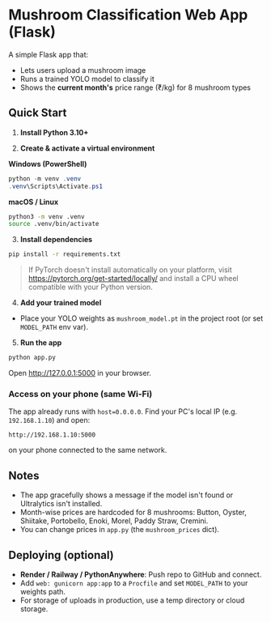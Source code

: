 # Mushroom Classification Web App (Flask)

A simple Flask app that:
- Lets users upload a mushroom image
- Runs a trained YOLO model to classify it
- Shows the **current month's** price range (₹/kg) for 8 mushroom types

## Quick Start

1) **Install Python 3.10+**

2) **Create & activate a virtual environment**

**Windows (PowerShell)**
```powershell
python -m venv .venv
.venv\Scripts\Activate.ps1
```

**macOS / Linux**
```bash
python3 -m venv .venv
source .venv/bin/activate
```

3) **Install dependencies**
```bash
pip install -r requirements.txt
```

> If PyTorch doesn't install automatically on your platform, visit https://pytorch.org/get-started/locally/ and install a CPU wheel compatible with your Python version.

4) **Add your trained model**
- Place your YOLO weights as `mushroom_model.pt` in the project root (or set `MODEL_PATH` env var).

5) **Run the app**
```bash
python app.py
```
Open http://127.0.0.1:5000 in your browser.

### Access on your phone (same Wi‑Fi)
The app already runs with `host=0.0.0.0`. Find your PC's local IP (e.g. `192.168.1.10`) and open:
```
http://192.168.1.10:5000
```
on your phone connected to the same network.

## Notes

- The app gracefully shows a message if the model isn't found or Ultralytics isn't installed.
- Month-wise prices are hardcoded for 8 mushrooms: Button, Oyster, Shiitake, Portobello, Enoki, Morel, Paddy Straw, Cremini.
- You can change prices in `app.py` (the `mushroom_prices` dict).

## Deploying (optional)

- **Render / Railway / PythonAnywhere**: Push repo to GitHub and connect.
- Add `web: gunicorn app:app` to a `Procfile` and set `MODEL_PATH` to your weights path.
- For storage of uploads in production, use a temp directory or cloud storage.
